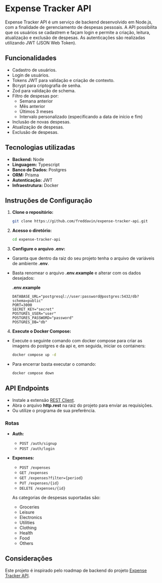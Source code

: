 # Expense Tracker API

Expense Tracker API é um serviço de backend desenvolvido em Node.js, com a finalidade de gerenciamento de despesas pessoais. A API possibilita que os usuários se cadastrem e façam login e permite a criação, leitura, atualização e exclusão de despesas. As autenticações são realizadas utilizando JWT (JSON Web Token).

## Funcionalidades

- Cadastro de usuários.
- Login de usuários.
- Tokens JWT para validação e criação de contexto.
- Bcrypt para criptografia de senha.
- Zod para validação de schema. 
- Filtro de despesas por:
  - Semana anterior
  - Mês anterior
  - Últimos 3 meses
  - Intervalo personalizado (especificando a data de início e fim)
- Inclusão de novas despesas.
- Atualização de despesas.
- Exclusão de despesas.

## Tecnologias utilizadas

- **Backend:** Node
- **Linguagem:** Typescript
- **Banco de Dados:** Postgres
- **ORM:** Prisma
- **Autenticação:** JWT
- **Infraestrutura:** Docker


## Instruções de Configuração

1. **Clone o repositório:**
    ```bash
    git clone https://github.com/freddavin/expense-tracker-api.git
    ```

2. **Acesso o diretório:**
    ```bash
    cd expense-tracker-api
    ```
   
3. **Configure o arquivo .env:**
  - Garanta que dentro da raiz do seu projeto tenha o arquivo de variáveis de ambiente **.env**.
  - Basta renomear o arquivo **.env.example** e alterar com os dados desejados:

    **.env.example**
    ```dosini
    DATABASE_URL="postgresql://user:password@postgres:5432/db?schema=public"
    PORT=3000
    SECRET_KEY="secret"
    POSTGRES_USER="user"
    POSTGRES_PASSWORD="password"
    POSTGRES_DB="db"
    ```

4. **Execute o Docker Compose:**
- Execute o seguinte comando com docker compose para criar as imagens do postgres e da api e, em seguida, iniciar os containers:
  ```bash
  docker compose up -d
  ```
- Para encerrar basta executar o comando:
  ```bash
  docker compose down
  ```

## API Endpoints

- Instale a extensão [REST Client](https://marketplace.visualstudio.com/items?itemName=humao.rest-client).
- Abra o arquivo **http.rest** na raiz do projeto para enviar as requisições.
- Ou utilize o programa de sua preferência.

### Rotas

- **Auth:**
    - `POST /auth/signup`
    - `POST /auth/login`

- **Expenses:**
    - `POST /expenses`
    - `GET /expenses`
    - `GET /expenses?filter={period}`
    - `PUT /expenses/{id}`
    - `DELETE /expenses/{id}`

  As categorias de despesas suportadas são:

  - Groceries
  - Leisure
  - Electronics
  - Utilities
  - Clothing
  - Health
  - Food
  - Others

## Considerações

Este projeto é inspirado pelo roadmap de backend do projeto [Expense Tracker API](https://roadmap.sh/projects/expense-tracker-api).
